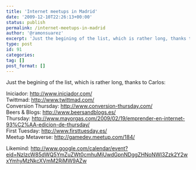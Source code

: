 ```yaml
---
title: 'Internet meetups in Madrid'
date: '2009-12-10T22:26:13+00:00'
status: publish
permalink: /internet-meetups-in-madrid
author: '@ramonsuarez'
excerpt: 'Just the begining of the list, which is rather long, thanks to Carlos: Iniciador: http://www.iniciador.com/ Twittmad: http://www.twittmad.com/ Conversion Thursday: http://www.conversion-thursday.com/ Beers &amp; Blogs: http://www.beersandblogs.es/ Thu...'
type: post
id: 91
categories:
tag: []
post_format: []
---
```

Just the begining of the list, which is rather long, thanks to Carlos:

Iniciador: <http://www.iniciador.com/>  
 Twittmad: <http://www.twittmad.com/>  
 Conversion Thursday: <http://www.conversion-thursday.com/>  
 Beers &amp; Blogs: <http://www.beersandblogs.es/>  
 Thursday: <http://www.mayorgas.com/2009/02/19/emprender-en-internet-93%C2%AA-edicion-de-thursday/>  
 First Tuesday: <http://www.firsttuesday.es/>  
 Meetup Metaverse: <http://gamedev.meetup.com/184/>

[](http://gamedev.meetup.com/184/) Likemind: <http://www.google.com/calendar/event?eid=NzIzcW85dWQ5YmZuZWt0cmhuMjUwdGpnNDggZHNoNWI3Zzk2Y2wxYmhyMzNkcXVmM2RiMW9AZw>